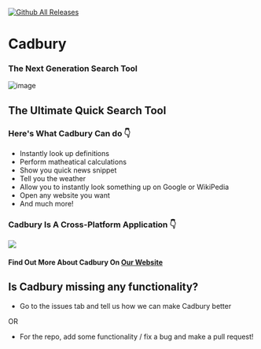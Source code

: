 [![Github All Releases](https://img.shields.io/github/downloads/virejdasani/Cadbury/total.svg)]()

# Cadbury
### The Next Generation Search Tool
![image](https://user-images.githubusercontent.com/70736942/120207774-74ed2880-c24a-11eb-847d-206a40dc9351.png)
## The Ultimate Quick Search Tool

### Here's What Cadbury Can do 👇
- Instantly look up definitions
- Perform matheatical calculations
- Show you quick news snippet
- Tell you the weather
- Allow you to instantly look something up on Google or WikiPedia
- Open any website you want
- And much more!

### Cadbury Is A Cross-Platform Application 👇
![](https://user-images.githubusercontent.com/70736942/120073025-3887c400-c0b4-11eb-8e3b-ece942c43827.png)

#### Find Out More About Cadbury On [Our Website](http://cadbury.netlify.com/)

## Is Cadbury missing any functionality?
- Go to the issues tab and tell us how we can make Cadbury better

OR

- For the repo, add some functionality / fix a bug and make a pull request!
